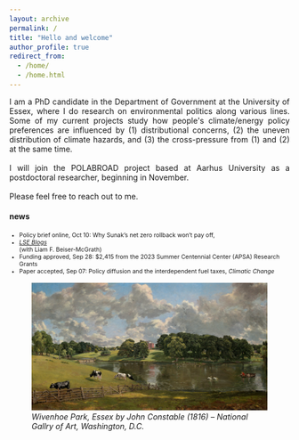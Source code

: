 ```yaml
---
layout: archive
permalink: /
title: "Hello and welcome"
author_profile: true
redirect_from: 
  - /home/
  - /home.html
---
```

<div style="text-align: justify">
I am a PhD candidate in the Department of Government at the University of Essex, where I do research on environmental politics along various lines. Some of my current projects study how people's climate/energy policy preferences are influenced by (1) distributional concerns, (2) the uneven distribution of climate hazards, and (3) the cross-pressure from (1) and (2) at the same time.
<br /><br /> 
I will join the POLABROAD project based at Aarhus University as a postdoctoral researcher, beginning in November.
<br /><br />
Please feel free to reach out to me.
</div>

#### news
<ul style="font-size:0.75em;">
<li>Policy brief online, Oct 10: Why Sunak’s net zero rollback won’t pay off, <li><a href="https://blogs.lse.ac.uk/politicsandpolicy/why-sunaks-net-zero-rollback-wont-pay-off/" target="_blank"><em>LSE Blogs</em></a></li> (with Liam F. Beiser-McGrath)
<li>Funding approved, Sep 28: $2,415 from the 2023 Summer Centennial Center (APSA) Research Grants</li>
<li>Paper accepted, Sep 07: Policy diffusion and the interdependent fuel taxes, <em>Climatic Change</em>
</ul>

<figure>
  <img src="/images/wivenhoe_park_essex_1942.9.10.jpg"/>
  <figcaption><em>Wivenhoe Park, Essex by John Constable (1816) – National Gallry of Art, Washington, D.C.</em></figcaption>
</figure>
